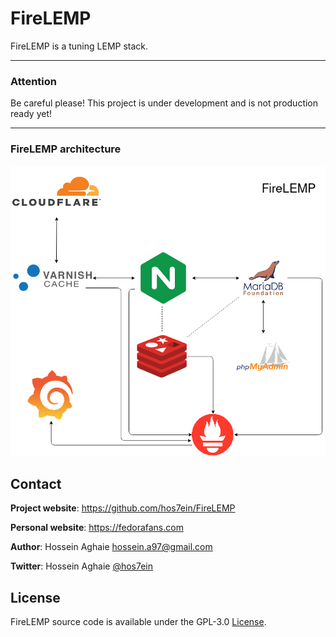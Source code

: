 # FireLEMP
FireLEMP is a tuning LEMP stack.

-------------------

### Attention ###
Be careful please! This project is under development and is not production ready yet!

-------------------

### FireLEMP architecture ###

![FireLEMP](https://raw.githubusercontent.com/hos7ein/FireLEMP/master/Pictures/FireLEMP-Architecture.png)









## Contact

**Project website**: https://github.com/hos7ein/FireLEMP

**Personal website**: https://fedorafans.com

**Author**: Hossein Aghaie <hossein.a97@gmail.com>

**Twitter**: Hossein Aghaie [@hos7ein](https://twitter.com/hos7ein)


## License

FireLEMP source code is available under the GPL-3.0 [License](/LICENSE).
